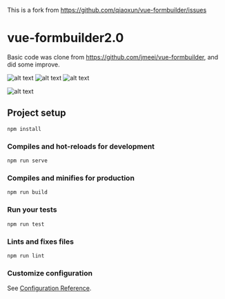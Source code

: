 This is a fork from https://github.com/qiaoxun/vue-formbuilder/issues

# vue-formbuilder2.0

Basic code was clone from https://github.com/jmeei/vue-formbuilder, and did some improve.

![alt text](https://github.com/qiaoxun/vue-formbuilder/blob/master/src/assets/1.gif)
![alt text](https://github.com/qiaoxun/vue-formbuilder/blob/master/src/assets/2.gif)
![alt text](https://github.com/qiaoxun/vue-formbuilder/blob/master/src/assets/3.gif)

![alt text](https://github.com/qiaoxun/vue-formbuilder/blob/master/src/assets/4.gif)

## Project setup
```
npm install
```

### Compiles and hot-reloads for development
```
npm run serve
```

### Compiles and minifies for production
```
npm run build
```

### Run your tests
```
npm run test
```

### Lints and fixes files
```
npm run lint
```

### Customize configuration
See [Configuration Reference](https://cli.vuejs.org/config/).
